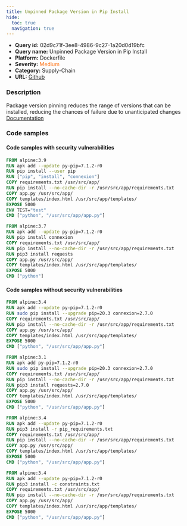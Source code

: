 ```yaml
---
title: Unpinned Package Version in Pip Install
hide:
  toc: true
  navigation: true
---
```


<style>
  .highlight .hll {
    background-color: #ff171742;
  }
  .md-content {
    max-width: 1100px;
    margin: 0 auto;
  }
</style>

-   **Query id:** 02d9c71f-3ee8-4986-9c27-1a20d0d19bfc
-   **Query name:** Unpinned Package Version in Pip Install
-   **Platform:** Dockerfile
-   **Severity:** <span style="color:#ff7213">Medium</span>
-   **Category:** Supply-Chain
-   **URL:** [Github](https://github.com/Checkmarx/kics/tree/master/assets/queries/dockerfile/unpinned_package_version_in_pip_install)

### Description
Package version pinning reduces the range of versions that can be installed, reducing the chances of failure due to unanticipated changes<br>
[Documentation](https://docs.docker.com/develop/develop-images/dockerfile_best-practices/)

### Code samples
#### Code samples with security vulnerabilities
```dockerfile title="Positive test num. 1 - dockerfile file" hl_lines="18 3 4 15"
FROM alpine:3.9
RUN apk add --update py-pip=7.1.2-r0
RUN pip install --user pip
RUN ["pip", "install", "connexion"]
COPY requirements.txt /usr/src/app/
RUN pip install --no-cache-dir -r /usr/src/app/requirements.txt
COPY app.py /usr/src/app/
COPY templates/index.html /usr/src/app/templates/
EXPOSE 5000
ENV TEST="test"
CMD ["python", "/usr/src/app/app.py"]

FROM alpine:3.7
RUN apk add --update py-pip=7.1.2-r0
RUN pip install connexion
COPY requirements.txt /usr/src/app/
RUN pip install --no-cache-dir -r /usr/src/app/requirements.txt
RUN pip3 install requests
COPY app.py /usr/src/app/
COPY templates/index.html /usr/src/app/templates/
EXPOSE 5000
CMD ["python"]

```


#### Code samples without security vulnerabilities
```dockerfile title="Negative test num. 1 - dockerfile file"
FROM alpine:3.4
RUN apk add --update py-pip=7.1.2-r0
RUN sudo pip install --upgrade pip=20.3 connexion=2.7.0
COPY requirements.txt /usr/src/app/
RUN pip install --no-cache-dir -r /usr/src/app/requirements.txt
COPY app.py /usr/src/app/
COPY templates/index.html /usr/src/app/templates/
EXPOSE 5000
CMD ["python", "/usr/src/app/app.py"]

FROM alpine:3.1
RUN apk add py-pip=7.1.2-r0
RUN sudo pip install --upgrade pip=20.3 connexion=2.7.0
COPY requirements.txt /usr/src/app/
RUN pip install --no-cache-dir -r /usr/src/app/requirements.txt
RUN pip3 install requests=2.7.0
COPY app.py /usr/src/app/
COPY templates/index.html /usr/src/app/templates/
EXPOSE 5000
CMD ["python", "/usr/src/app/app.py"]

```
```dockerfile title="Negative test num. 2 - dockerfile file"
FROM alpine:3.4
RUN apk add --update py-pip=7.1.2-r0
RUN pip3 install -r pip_requirements.txt
COPY requirements.txt /usr/src/app/
RUN pip install --no-cache-dir -r /usr/src/app/requirements.txt
COPY app.py /usr/src/app/
COPY templates/index.html /usr/src/app/templates/
EXPOSE 5000
CMD ["python", "/usr/src/app/app.py"]

```
```dockerfile title="Negative test num. 3 - dockerfile file"
FROM alpine:3.4
RUN apk add --update py-pip=7.1.2-r0
RUN pip3 install -c constraints.txt
COPY requirements.txt /usr/src/app/
RUN pip install --no-cache-dir -r /usr/src/app/requirements.txt
COPY app.py /usr/src/app/
COPY templates/index.html /usr/src/app/templates/
EXPOSE 5000
CMD ["python", "/usr/src/app/app.py"]
```
